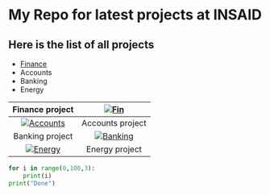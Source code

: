 # My Repo for latest projects at INSAID

## Here is the list of all projects

- [Finance](https://github.com/v-rao/demo/tree/master/finance-project "Finance")
- Accounts
- Banking
- Energy

| Finance project | [![Fin](https://raw.githubusercontent.com/v-rao/demo/master/images/fin.jpg "Fin")](https://raw.githubusercontent.com/v-rao/demo/master/images/fin.jpg "Fin")  |
| :------------: | :------------: |
| [![Accounts](https://raw.githubusercontent.com/v-rao/demo/master/images/fin.jpg "Banking")](https://raw.githubusercontent.com/v-rao/demo/master/images/fin.jpg "Banking")  | Accounts  project |
| Banking  project | [![Banking](https://raw.githubusercontent.com/v-rao/demo/master/images/fin.jpg "Banking")](https://raw.githubusercontent.com/v-rao/demo/master/images/fin.jpg "Banking")  |
| [![Energy](https://raw.githubusercontent.com/v-rao/demo/master/images/fin.jpg "Energy")](https://raw.githubusercontent.com/v-rao/demo/master/images/fin.jpg "Energy")  | Energy  project |



```python
for i in range(0,100,3):
	print(i)
print("Done")
